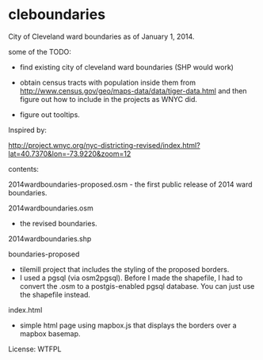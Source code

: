 cleboundaries
=============

City of Cleveland ward boundaries as of January 1, 2014. 

some of the TODO: 
- find existing city of cleveland ward boundaries (SHP would work)

- obtain census tracts with population inside them from http://www.census.gov/geo/maps-data/data/tiger-data.html
and then figure out how to include in the projects as WNYC did. 

- figure out tooltips. 

Inspired by: 

http://project.wnyc.org/nyc-districting-revised/index.html?lat=40.7370&lon=-73.9220&zoom=12

contents: 

2014wardboundaries-proposed.osm - 
the first public release of 2014 ward boundaries.


2014wardboundaries.osm
- the revised boundaries. 


2014wardboundaries.shp 


boundaries-proposed
- tilemill project that includes the styling of the proposed borders. 
- I used a pgsql (via osm2pgsql). 
Before I made the shapefile, I had to convert the .osm to a postgis-enabled pgsql database.
 You can just use the shapefile instead. 

index.html 
- simple html page using mapbox.js that displays the borders over a mapbox basemap. 

License: 
WTFPL